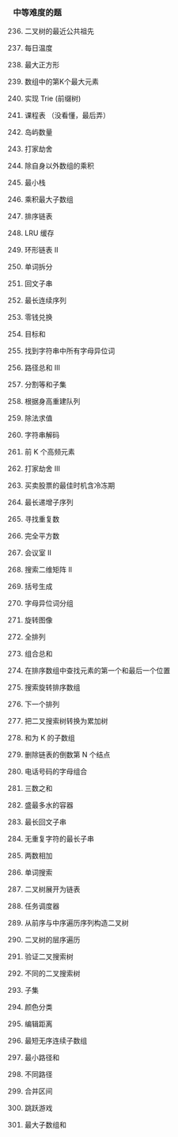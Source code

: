 ### 中等难度的题 


236. 二叉树的最近公共祖先

739. 每日温度

221. 最大正方形

215. 数组中的第K个最大元素

208. 实现 Trie (前缀树)

207. 课程表 （没看懂，最后弄）

200. 岛屿数量

198. 打家劫舍

238. 除自身以外数组的乘积

155. 最小栈

152. 乘积最大子数组

148. 排序链表

146. LRU 缓存

142. 环形链表 II

139. 单词拆分

647. 回文子串

128. 最长连续序列

322. 零钱兑换

494. 目标和

438. 找到字符串中所有字母异位词

437. 路径总和 III

416. 分割等和子集

406. 根据身高重建队列

399. 除法求值

394. 字符串解码

347. 前 K 个高频元素

337. 打家劫舍 III

309. 买卖股票的最佳时机含冷冻期

300. 最长递增子序列

287. 寻找重复数

279. 完全平方数

253. 会议室 II

240. 搜索二维矩阵 II

22. 括号生成

49. 字母异位词分组

48. 旋转图像

46. 全排列

39. 组合总和

34. 在排序数组中查找元素的第一个和最后一个位置

33. 搜索旋转排序数组

31. 下一个排列

538. 把二叉搜索树转换为累加树

560. 和为 K 的子数组

19. 删除链表的倒数第 N 个结点

17. 电话号码的字母组合

15. 三数之和

11. 盛最多水的容器

5. 最长回文子串

3. 无重复字符的最长子串

2. 两数相加

79. 单词搜索

114. 二叉树展开为链表

621. 任务调度器

105. 从前序与中序遍历序列构造二叉树

102. 二叉树的层序遍历

98. 验证二叉搜索树

96. 不同的二叉搜索树

78. 子集

75. 颜色分类

72. 编辑距离

581. 最短无序连续子数组

64. 最小路径和

62. 不同路径

56. 合并区间

55. 跳跃游戏

53. 最大子数组和